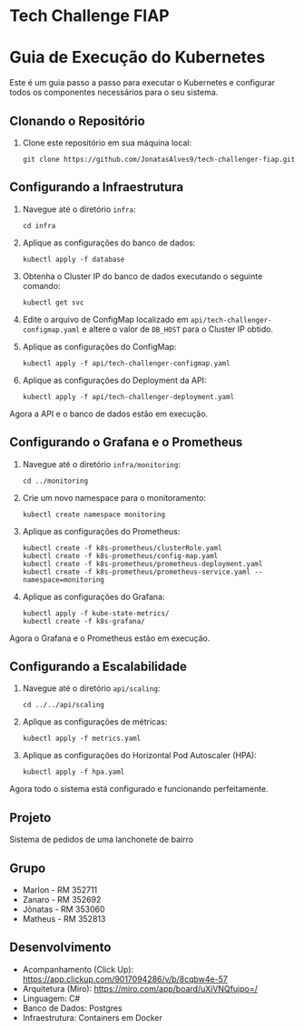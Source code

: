# Tech Challenge FIAP

# Guia de Execução do Kubernetes

Este é um guia passo a passo para executar o Kubernetes e configurar todos os componentes necessários para o seu sistema.

## Clonando o Repositório

1. Clone este repositório em sua máquina local:

    ```
    git clone https://github.com/JonatasAlves9/tech-challenger-fiap.git
    ```

## Configurando a Infraestrutura

1. Navegue até o diretório `infra`:

    ```
    cd infra
    ```

2. Aplique as configurações do banco de dados:

    ```
    kubectl apply -f database
    ```

3. Obtenha o Cluster IP do banco de dados executando o seguinte comando:

    ```
    kubectl get svc
    ```

4. Edite o arquivo de ConfigMap localizado em `api/tech-challenger-configmap.yaml` e altere o valor de `DB_HOST` para o Cluster IP obtido.

5. Aplique as configurações do ConfigMap:

    ```
    kubectl apply -f api/tech-challenger-configmap.yaml
    ```

6. Aplique as configurações do Deployment da API:

    ```
    kubectl apply -f api/tech-challenger-deployment.yaml
    ```

Agora a API e o banco de dados estão em execução.

## Configurando o Grafana e o Prometheus

1. Navegue até o diretório `infra/monitoring`:

    ```
    cd ../monitoring
    ```

2. Crie um novo namespace para o monitoramento:

    ```
    kubectl create namespace monitoring
    ```

3. Aplique as configurações do Prometheus:

    ```
    kubectl create -f k8s-prometheus/clusterRole.yaml
    kubectl create -f k8s-prometheus/config-map.yaml
    kubectl create -f k8s-prometheus/prometheus-deployment.yaml
    kubectl create -f k8s-prometheus/prometheus-service.yaml --namespace=monitoring
    ```

4. Aplique as configurações do Grafana:

    ```
    kubectl apply -f kube-state-metrics/
    kubectl create -f k8s-grafana/
    ```

Agora o Grafana e o Prometheus estão em execução.

## Configurando a Escalabilidade

1. Navegue até o diretório `api/scaling`:

    ```
    cd ../../api/scaling
    ```

2. Aplique as configurações de métricas:

    ```
    kubectl apply -f metrics.yaml
    ```

3. Aplique as configurações do Horizontal Pod Autoscaler (HPA):

    ```
    kubectl apply -f hpa.yaml
    ```

Agora todo o sistema está configurado e funcionando perfeitamente.

## Projeto
Sistema de pedidos de uma lanchonete de bairro

## Grupo
  - Marlon - RM 352711
  - Zanaro - RM 352692
  - Jônatas - RM 353060
  - Matheus - RM 352813

## Desenvolvimento
  - Acompanhamento (Click Up): https://app.clickup.com/9017094286/v/b/8cqbw4e-57
  - Arquitetura (Miro): https://miro.com/app/board/uXjVNQfujpo=/
  - Linguagem: C#
  - Banco de Dados: Postgres
  - Infraestrutura: Containers em Docker
